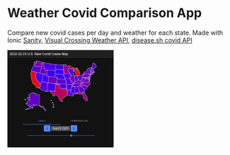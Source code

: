 # Weather Covid Comparison App

Compare new covid cases per day and weather for each state. Made with Ionic [Sanity](https://ionicframework.com), [Visual Crossing Weather API](https://www.visualcrossing.com/), [disease.sh covid API](https://disease.sh/)

<img src="https://github.com/LacChe/weather-covid-comparison-app/blob/main/1.JPG" width="240" />
